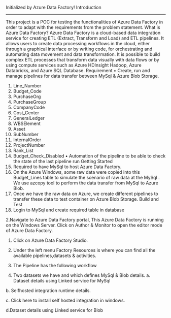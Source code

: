 Initialized by Azure Data Factory!
Introduction
________________________________________
This project is a POC for testing the functionalities of Azure Data Factory in order to adapt with the requirements from the problem statement.
What is Azure Data Factory?
Azure Data Factory is a cloud-based data integration service for creating ETL (Extract, Transform and Load) and ETL pipelines. It allows users to create data processing workflows in the cloud, either through a graphical interface or by writing code, for orchestrating and automating data movement and data transformation. It is possible to build complex ETL processes that transform data visually with data flows or by using compute services such as Azure HDInsight Hadoop, Azure Databricks, and Azure SQL Database.
Requirement
• Create, run and manage pipelines for data transfer between MySql & Azure Blob Storage.
1.	Line_Number
2.	Budget_Code
3.	PurchaseOrg
4.	PurchaseGroup
5.	CompanyCode
6.	Cost_Center
7.	GeneralLedger
8.	WBSElement
9.	Asset
10.	SubNumber
11.	InternalOrder
12.	ProjectNumber
13.	Rank_List
14.	Budget_Check_Disabled
• Automation of the pipeline to be able to check the state of the last pipeline run
Getting Started
1.	Required to have  MySql to host Azure Data Factory.
2.	On the Azure Windows, some raw data were copied into this Budget_Lines table to simulate the scenario of raw data at the MySql . We use azcopy tool to perform the data transfer from MySql to Azure Blob.
3.	Once we have the raw data on Azure, we create different pipelines to transfer these data to test container on Azure Blob Storage.
Build and Test
1.	Login to MySql and create required table in database
 

2.Navigate to Azure Data Factory portal, This Azure Data Factory is running on the Windows Server. Click on Author & Monitor to open the editor mode of Azure Data Factory.
 

1.	Click on Azure Data Factory Studio.
 
2.	Under the left menu Factory Resources is where you can find all the 
available pipelines,datasets & activities.
 
3.	The Pipeline has the following workflow
 
4.	Two datasets we have and which defines  MySql & Blob details.
a.	Dataset details using Linked service for MySql
 
 
b.	Selfhosted integration runtime details.
 
c.	Click here to install self hosted integration in windows.
 
d.Dataset details using Linked service for Blob
 
 
 

 
 





 




